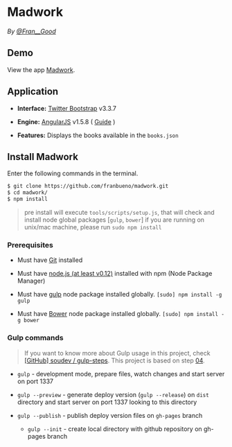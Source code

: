 # Madwork

*By [@Fran__Good](https://twitter.com/Fran__Good)*


## Demo

View the app [Madwork](http://franbueno.github.io/madwork/).


## Application

* **Interface:** [Twitter Bootstrap](http://twitter.github.com/bootstrap/) v3.3.7

* **Engine:** [AngularJS](http://angularjs.org/) v1.5.8 ( [Guide](http://docs.angularjs.org/guide/) )

* **Features:** Displays the books available in the `books.json`


## Install Madwork

Enter the following commands in the terminal.

```bash
$ git clone https://github.com/franbueno/madwork.git
$ cd madwork/
$ npm install
```
> pre install will execute `tools/scripts/setup.js`, that will check and install node global packages [`gulp`, `bower`]
> if you are running on unix/mac machine, please run `sudo npm install`

### Prerequisites

* Must have [Git](http://git-scm.com/) installed

* Must have [node.js (at least v0.12)](http://nodejs.org/) installed with npm (Node Package Manager)

* Must have [gulp](https://github.com/gulpjs/gulp) node package installed globally.  `[sudo] npm install -g gulp`

* Must have [Bower](https://github.com/bower/bower) node package installed globally.  `[sudo] npm install -g bower`


### Gulp commands

> If you want to know more about Gulp usage in this project, check [[GitHub] soudev / gulp-steps](https://github.com/soudev/gulp-steps). This project is based on step [04](https://github.com/soudev/gulp-steps/tree/master/04).

* `gulp` - development mode, prepare files, watch changes and start server on port 1337

* `gulp --preview` - generate deploy version (`gulp --release`) on `dist` directory and start server on port 1337 looking to this directory

* `gulp --publish` - publish deploy version files on `gh-pages` branch

  * `gulp --init` - create local directory with github repository on gh-pages branch